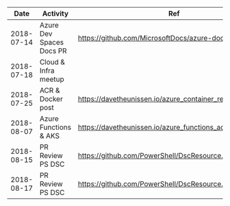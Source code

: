 Date | Activity | Ref
--- | --- | ---
2018-07-14  | Azure Dev Spaces Docs PR | https://github.com/MicrosoftDocs/azure-docs/pull/11723 
2018-07-18  | Cloud & Infra meetup |
2018-07-25  | ACR & Docker post | https://davetheunissen.io/azure_container_registry/
2018-08-07  | Azure Functions & AKS | https://davetheunissen.io/azure_functions_acr_and_k8s/
2018-08-15  | PR Review PS DSC | https://github.com/PowerShell/DscResource.Tests/pull/285 
2018-08-17  | PR Review PS DSC | https://github.com/PowerShell/DscResource.Tests/pull/271
